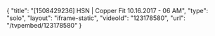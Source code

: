 {
    "title": "[1508429236] HSN | Copper Fit 10.16.2017 - 06 AM",
    "type": "solo",
    "layout": "iframe-static",
    "videoId": "123178580",
    "url": "\/tvpembed\/123178580"
}